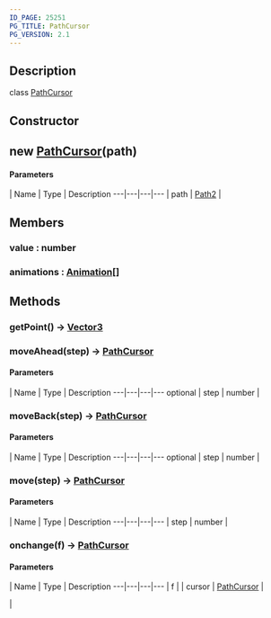 ```yaml
---
ID_PAGE: 25251
PG_TITLE: PathCursor
PG_VERSION: 2.1
---
```

## Description

class [PathCursor](/classes/3.1/PathCursor)



## Constructor

## new [PathCursor](/classes/3.1/PathCursor)(path)



#### Parameters
 | Name | Type | Description
---|---|---|---
 | path | [Path2](/classes/3.1/Path2) | 

## Members

### value : number


### animations : [Animation](/classes/3.1/Animation)[]


## Methods

### getPoint() &rarr; [Vector3](/classes/3.1/Vector3)


### moveAhead(step) &rarr; [PathCursor](/classes/3.1/PathCursor)



#### Parameters
 | Name | Type | Description
---|---|---|---
optional | step | number | 

### moveBack(step) &rarr; [PathCursor](/classes/3.1/PathCursor)



#### Parameters
 | Name | Type | Description
---|---|---|---
optional | step | number | 

### move(step) &rarr; [PathCursor](/classes/3.1/PathCursor)



#### Parameters
 | Name | Type | Description
---|---|---|---
 | step | number | 

### onchange(f) &rarr; [PathCursor](/classes/3.1/PathCursor)



#### Parameters
 | Name | Type | Description
---|---|---|---
 | f |  | cursor | [PathCursor](/classes/3.1/PathCursor) | 

 | 

